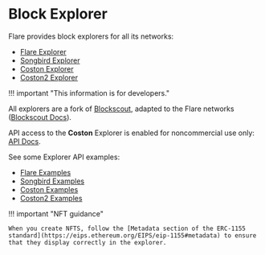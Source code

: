 # Block Explorer

Flare provides block explorers for all its networks:

* [Flare Explorer](https://flare-explorer.flare.network)
* [Songbird Explorer](https://songbird-explorer.flare.network)
* [Coston Explorer](https://coston-explorer.flare.network)
* [Coston2 Explorer](https://coston2-explorer.flare.network/)

!!! important "This information is for developers."

All explorers are a fork of [Blockscout](https://github.com/blockscout/blockscout), adapted to the Flare networks ([Blockscout Docs](https://docs.blockscout.com)).

API access to the **Coston** Explorer is enabled for noncommercial use only: [API Docs](https://docs.blockscout.com/for-users/api).

See some Explorer API examples:

* [Flare Examples](https://flare-explorer.flare.network/api-docs)
* [Songbird Examples](https://songbird-explorer.flare.network/api-docs)
* [Coston Examples](https://coston-explorer.flare.network/api-docs)
* [Coston2 Examples](https://coston2-explorer.flare.network/api-docs)

!!! important "NFT guidance"

    When you create NFTS, follow the [Metadata section of the ERC-1155 standard](https://eips.ethereum.org/EIPS/eip-1155#metadata) to ensure that they display correctly in the explorer.
